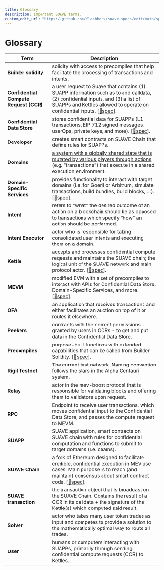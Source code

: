 ```yaml
---
title: Glossary
description: Important SUAVE terms.
custom_edit_url: "https://github.com/flashbots/suave-specs/edit/main/specs/rigil/glossary.md"
---
```


# Glossary

| Term                                   | Description                                                                                                                                                                                                                                       |
| -------------------------------------- | ------------------------------------------------------------------------------------------------------------------------------------------------------------------------------------------------------------------------------------------------- |
| **Builder solidity**                   | solidity with access to precompiles that help facilitate the processing of transactions and intents.                                                                                                                                              |
| **Confidential Compute Request (CCR)** | a user request to Suave that contains (1) SUAPP information such as to and calldata, (2) confidential inputs, and (3) a list of SUAPPs and Kettles allowed to operate on confidential inputs. [[🔗spec](./kettle.md#confidential-compute-process)]. |
| **Confidential Data Store**            | stores confidential data for SUAPPs (L1 transactions, EIP 712 signed messages, userOps, private keys, and more). [[🔗spec](./confidential-data-store.md)].                                                                                         |
| **Developer**                          | creates smart contracts on SUAVE Chain that define rules for SUAPPs.                                                                                                                                                                              |
| **Domains**                            | [a system with a globally shared state that is mutated by various players through actions](https://arxiv.org/abs/2112.01472) (e.g. “transactions”) that execute in a shared execution environment.                                                |
| **Domain-Specific Services**           | provides functionality to interact with target domains (i.e. for Goerli or Arbitrum, simulate transactions, build bundles, build blocks, …). [[🔗spec](./kettle.md#domain-specific-services)].                                                       |
| **Intent**                             | refers to “what” the desired outcome of an action on a blockchain should be as opposed to transactions which specify “how” an action should be performed.                                                                                         |
| **Intent Executor**                    | actor who is responsible for taking consolidated user intents and executing them on a domain.                                                                                                                                                     |
| **Kettle**                             | accepts and processes confidential compute requests and maintains the SUAVE chain; the logical unit of the SUAVE network and main protocol actor. [[🔗spec](kettle.md)].                                                                            |
| **MEVM**                               | modified EVM with a set of precompiles to interact with APIs for Confidential Data Store, Domain-Specific Services, and more. [[🔗spec](./mevm.md)].                                                                                               |
| **OFA**                                | an application that receives transactions and either facilitates an auction on top of it or routes it elsewhere.                                                                                                                                  |
| **Peekers**                            | contracts with the correct permissions - granted by users in CCRs - to get and put data in the Confidential Data Store.                                                                                                                            |
| **Precompiles**                        | purpose-built functions with extended capabilities that can be called from Builder Solidity. [[🔗spec](./precompiles.md)].                                                                                                                           |
| **Rigil Testnet**                      | The current test network. Naming convention follows the stars in the Alpha Centauri system.                                                                                                                                                       |
| **Relay**                              | actor in the [mev-boost protocol](https://github.com/flashbots/mev-boost) that is responsible for validating blocks and offering them to validators upon request.                                                                                 |
| **RPC**                                | Endpoint to receive user transactions, which moves confidential input to the Confidential Data Store, and passes the compute request to MEVM.                                                                                                     |
| **SUAPP**                              | SUAVE application, smart contracts on SUAVE chain with rules for confidential computation and functions to submit to target domains (i.e. chains).                                                                                                |
| **SUAVE Chain**                        | a fork of Ethereum designed to facilitate credible, confidential execution in MEV use cases. Main purpose is to reach (and maintain) consensus about smart contract code. [[🔗spec](./suave-chain.md)].                                             |
| **SUAVE transaction**                  | the transaction object that is broadcast on the SUAVE Chain. Contains the result of a CCR in its calldata + the signature of the Kettle(s) which computed said result.                                                                            |
| **Solver**                             | actor who takes many user token trades as input and competes to provide a solution to the mathematically optimal way to route all trades.                                                                                                         |
| **User**                               | humans or computers interacting with SUAPPs, primarily through sending confidential compute requests (CCR) to Kettles.                                                                                                                            |
